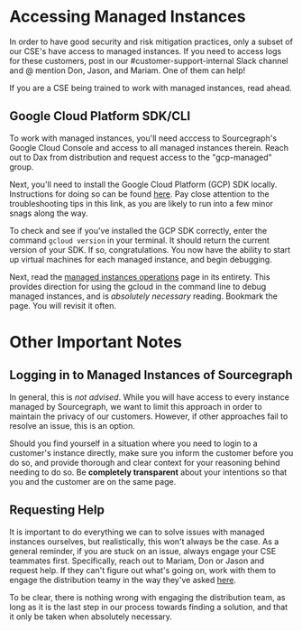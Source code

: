 # Accessing Managed Instances
In order to have good security and risk mitigation practices, only a subset of our CSE's have access to managed instances. If you need to access logs for these customers, post in our #customer-support-internal Slack channel and @ mention Don, Jason, and Mariam. One of them can help! 

If you are a CSE being trained to work with managed instances, read ahead.

## Google Cloud Platform SDK/CLI
To work with managed instances, you'll need acccess to Sourcegraph's Google Cloud Console and access to all managed instances therein. Reach out to Dax from distribution and request access to the "gcp-managed" group.

Next, you'll need to install the Google Cloud Platform (GCP) SDK locally. Instructions for doing so can be found [here](https://cloud.google.com/sdk/docs/install). Pay close attention to the troubleshooting tips in this link, as you are likely to run into a few minor snags along the way.

To check and see if you've installed the GCP SDK correctly, enter the command `gcloud version` in your terminal. It should return the current version of your SDK. If so, congratulations. You now have the ability to start up virtual machines for each managed instance, and begin debugging.

Next, read the [managed instances operations](https://about.sourcegraph.com/handbook/engineering/distribution/managed/operations) page in its entirety. This provides direction for using the gcloud in the command line to debug managed instances, and is *absolutely necessary* reading. Bookmark the page. You will revisit it often.

# Other Important Notes

## Logging in to Managed Instances of Sourcegraph
In general, this is *not advised*. While you will have access to every instance managed by Sourcegraph, we want to limit this approach in order to maintain the privacy of our customers. However, if other approaches fail to resolve an issue, this is an option. 

Should you find yourself in a situation where you need to login to a customer's instance directly, make sure you inform the customer before you do so, and provide thorough and clear context for your reasoning behind needing to do so. Be **completely transparent** about your intentions so that you and the customer are on the same page.

## Requesting Help
It is important to do everything we can to solve issues with managed instances ourselves, but realistically, this won't always be the case. As a general reminder, if you are stuck on an issue, always engage your CSE teammates first. Specifically, reach out to Mariam, Don or Jason and request help. If they can't figure out what's going on, work with them to engage the distribution teamy in the way they've asked [here](https://about.sourcegraph.com/handbook/support/engaging-other-teams).

To be clear, there is nothing wrong with engaging the distribution team, as long as it is the last step in our process towards finding a solution, and that it only be taken when absolutely necessary.



